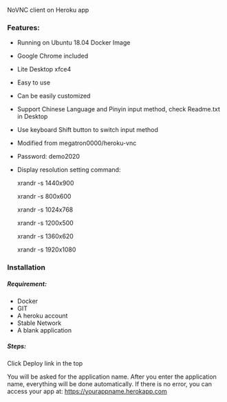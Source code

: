 
NoVNC client on Heroku app

### Features:
  - Running on Ubuntu 18.04 Docker Image
  - Google Chrome included
  - Lite Desktop xfce4
  - Easy to use
  - Can be easily customized
  - Support Chinese Language and Pinyin input method, check Readme.txt in Desktop
  - Use keyboard Shift button to switch input method
  - Modified from megatron0000/heroku-vnc
  - Password: demo2020
  - Display resolution setting command:
  
      xrandr -s 1440x900
      
      xrandr -s 800x600
      
      xrandr -s 1024x768
      
      xrandr -s 1200x500
      
      xrandr -s 1360x620
      
      xrandr -s 1920x1080
      

### Installation

##### Requirement:
 - Docker
 - GIT
 - A heroku account
 - Stable Network
 - A blank application

##### Steps: 
Click Deploy link in the top

You will be asked for the application name. After you enter the application name, everything will be done automatically. If there is no error, you can access your app at: https://yourappname.herokapp.com


